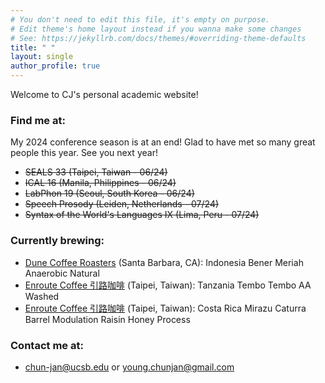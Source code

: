 ```yaml
---
# You don't need to edit this file, it's empty on purpose.
# Edit theme's home layout instead if you wanna make some changes
# See: https://jekyllrb.com/docs/themes/#overriding-theme-defaults
title: " "
layout: single
author_profile: true
---
```


Welcome to CJ's personal academic website!

### Find me at:
My 2024 conference season is at an end! Glad to have met so many great people this year. See you next year!
- ~~SEALS 33 (Taipei, Taiwan - 06/24)~~
- ~~ICAL 16 (Manila, Philippines - 06/24)~~
- ~~LabPhon 19 (Seoul, South Korea - 06/24)~~
- ~~Speech Prosody (Leiden, Netherlands - 07/24)~~
- ~~Syntax of the World's Languages IX (Lima, Peru - 07/24)~~

### Currently brewing:
- [Dune Coffee Roasters](https://www.dunecoffee.com/) (Santa Barbara, CA): Indonesia Bener Meriah Anaerobic Natural
- [Enroute Coffee 引路咖啡](https://www.enroutecoffee.tw/) (Taipei, Taiwan): Tanzania Tembo Tembo AA Washed
- [Enroute Coffee 引路咖啡](https://www.enroutecoffee.tw/) (Taipei, Taiwan): Costa Rica Mirazu Caturra Barrel Modulation Raisin Honey Process

### Contact me at:
- <chun-jan@ucsb.edu> or <young.chunjan@gmail.com>
